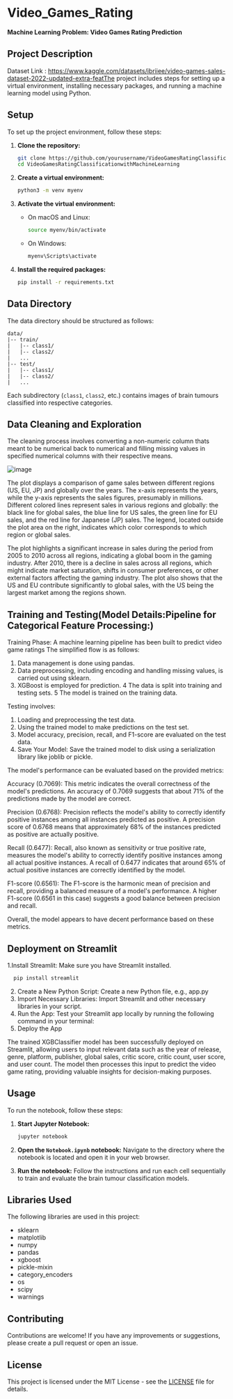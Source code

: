 # Video_Games_Rating

**Machine Learning Problem: Video Games Rating Prediction**

## Project Description

 Dataset Link : https://www.kaggle.com/datasets/ibriiee/video-games-sales-dataset-2022-updated-extra-featThe project includes steps for setting up a virtual environment, installing necessary packages, and running a machine learning model using Python.

## Setup

To set up the project environment, follow these steps:

1. **Clone the repository:**
   ```bash
   git clone https://github.com/yourusername/VideoGamesRatingClassificationwithMachineLearning.git
   cd VideoGamesRatingClassificationwithMachineLearning 
   ```

2. **Create a virtual environment:**
   ```bash
   python3 -m venv myenv
   ```

3. **Activate the virtual environment:**
   - On macOS and Linux:
     ```bash
     source myenv/bin/activate
     ```
   - On Windows:
     ```bash
     myenv\Scripts\activate
     ```

4. **Install the required packages:**
   ```bash
   pip install -r requirements.txt
   ```
## Data Directory

The data directory should be structured as follows:
```
data/
|-- train/
|   |-- class1/
|   |-- class2/
|   ...
|-- test/
|   |-- class1/
|   |-- class2/
|   ...
```
Each subdirectory (`class1`, `class2`, etc.) contains images of brain tumours classified into respective categories.

## Data Cleaning and Exploration
The cleaning process involves converting a non-numeric column thats meant to be numerical back to numerical and  filling missing values in specified numerical columns with their respective means.

![image](https://github.com/Flibbertigibbert/Video_Games_Rating/assets/43761458/cd19a102-a48b-42c1-a2c0-b1e59deaf922)

The plot displays a comparison of game sales between different regions (US, EU, JP) and globally over the years. The x-axis represents the years, while the y-axis represents the sales figures, presumably in millions. Different colored lines represent sales in various regions and globally: the black line for global sales, the blue line for US sales, the green line for EU sales, and the red line for Japanese (JP) sales. The legend, located outside the plot area on the right, indicates which color corresponds to which region or global sales.

The plot highlights a significant increase in sales during the period from 2005 to 2010 across all regions, indicating a global boom in the gaming industry. After 2010, there is a decline in sales across all regions, which might indicate market saturation, shifts in consumer preferences, or other external factors affecting the gaming industry. The plot also shows that the US and EU contribute significantly to global sales, with the US being the largest market among the regions shown.

## Training and Testing(**Model Details:Pipeline for Categorical Feature Processing:**)
Training Phase: A machine learning pipeline has been built to predict video game ratings
The simplified flow is as follows:
1. Data management is done using pandas.
2. Data preprocessing, including encoding and handling missing values, is carried out using sklearn.
3. XGBoost is employed for prediction.
4 The data is split into training and testing sets.
5 The model is trained on the training data.


Testing involves:
1. Loading and preprocessing the test data.
2. Using the trained model to make predictions on the test set.
3. Model accuracy, precision, recall, and F1-score are evaluated on the test data.
4. Save Your Model: Save the trained model to disk using a serialization library like joblib or pickle.

The model's performance can be evaluated based on the provided metrics:

Accuracy (0.7069): This metric indicates the overall correctness of the model's predictions. An accuracy of 0.7069 suggests that about 71% of the predictions made by the model are correct.

Precision (0.6768): Precision reflects the model's ability to correctly identify positive instances among all instances predicted as positive. A precision score of 0.6768 means that approximately 68% of the instances predicted as positive are actually positive.

Recall (0.6477): Recall, also known as sensitivity or true positive rate, measures the model's ability to correctly identify positive instances among all actual positive instances. A recall of 0.6477 indicates that around 65% of actual positive instances are correctly identified by the model.

F1-score (0.6561): The F1-score is the harmonic mean of precision and recall, providing a balanced measure of a model's performance. A higher F1-score (0.6561 in this case) suggests a good balance between precision and recall.

Overall, the model appears to have decent performance based on these metrics.

## Deployment on Streamlit

1.Install Streamlit: Make sure you have Streamlit installed.
````bash 
  pip install streamlit
  ````
2. Create a New Python Script: Create a new Python file, e.g., app.py
3. Import Necessary Libraries: Import Streamlit and other necessary libraries in your script.
4. Run the App: Test your Streamlit app locally by running the following command in your terminal:
5. Deploy the App

The trained XGBClassifier model has been successfully deployed on Streamlit, allowing users to input relevant data such as the year of release, genre, platform, publisher, global sales, critic score, critic count, user score, and user count. The model then processes this input to predict the video game rating, providing valuable insights for decision-making purposes.
## Usage

To run the notebook, follow these steps:

1. **Start Jupyter Notebook:**
   ```bash
   jupyter notebook
   ```

2. **Open the `Notebook.ipynb` notebook:**
   Navigate to the directory where the notebook is located and open it in your web browser.

3. **Run the notebook:**
   Follow the instructions and run each cell sequentially to train and evaluate the brain tumour classification models.

## Libraries Used

The following libraries are used in this project:
- sklearn
- matplotlib
- numpy
- pandas
- xgboost
- pickle-mixin
- category_encoders
- os
- scipy
- warnings

## Contributing

Contributions are welcome! If you have any improvements or suggestions, please create a pull request or open an issue.

## License

This project is licensed under the MIT License - see the [LICENSE](LICENSE) file for details.

